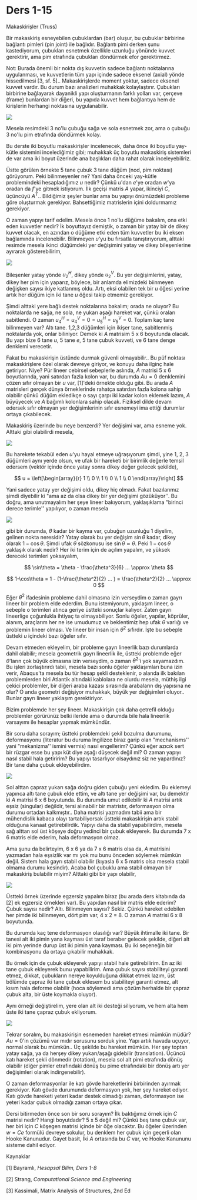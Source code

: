 # Ders 1-15

Makaskirişler (Truss)

Bir makaskiriş esneyebilen çubuklardan (bar) oluşur, bu çubuklar birbirine
bağlantı pimleri (pin joint) ile bağlıdır. Bağlantı pimi derken şunu
kastediyorum, çubukları esnetmek özellikle uzunluğu yönünde kuvvet gerektirir,
ama pim etrafında çubukları döndürmek efor gerektirmez.

Not: Burada önemli bir nokta dış kuvvetin sadece bağlantı noktalarına
uygulanması, ve kuvvetlerin tüm yapı içinde sadece eksenel (axial) yönde
hissedilmesi [3, sf. 5].. Makaskirişlerde moment yoktur, sadece eksenel kuvvet
vardır. Bu durum bazı analizleri muhakkak kolaylaştırır. Çubukları birbirine
bağlayarak dayanikli yapı oluşturmanın farklı yolları var, çerçeve (frame)
bunlardan bir diğeri, bu yapıda kuvvet hem bağlantıya hem de kirişlerin herhangi
noktasına uygulanabilir.

![](compscieng_1_15_01.png)

Mesela resimdeki 3 no'lu çubuğu sağa ve sola esnetmek zor, ama o çubuğu
3 no'lu pim etrafında döndürmek kolay.

Bu derste iki boyutlu makaskirişler incelenecek, daha önce iki boyutlu yay-kütle
sistemini incelediğimiz gibi; muhakkak üç boyutlu makaskiriş sistemleri de var
ama iki boyut üzerinde ana başlıkları daha rahat olarak inceleyebiliriz.

Üstte görülen örnekte 5 tane çubuk 3 tane düğüm (nod, pim noktası) görüyorum.
Peki bilinmeyenler ne? Yani daha önceki yay-kütle problemindeki hesapladığımız
$u$ nedir? Çünkü $u$'dan $e$'ye oradan $w$'ya oradan da $f$'ye gitmek
istiyorum. İlk geçişi matris $A$ yapar, ikinciyi $C$, üçüncüyü $A^T$..
Bildiğimiz şeyler bunlar ama bu yapıyı önümüzdeki probleme göre oluşturmak
gerekiyor. Bahsettiğimiz matrislerin içini doldurmamız gerekiyor.

O zaman yapıyı tarif edelim. Mesela önce 1 no'lu düğüme bakalım, ona etki eden
kuvvetler nedir? İk boyuttayız demiştik, o zaman bir yatay bir de dikey kuvvet
olacak, en azından o düğüme etki eden tüm kuvvetler bu iki eksen bağlamında
incelenebilir. Bilinmeyen $u$'yu bu fırsatla tanıştırıyorum, alttaki resimde
mesela ikinci düğümdeki yer değişimini yatay ve dikey bileşenlerine ayırarak
gösterebilirim,

![](compscieng_1_15_02.png)

Bileşenler yatay yönde $u_2^H$, dikey yönde $u_2^V$. Bu yer değişimlerini,
yatay, dikey her pim için yaparız, böylece, bir anlamda elimizdeki biinmeyen
değişken sayısı ikiye katlanmış oldu. Artı, eksi olabilen tek bir $u$ öğesi
yerine artık her düğüm için iki tane $u$ öğesi takip etmemiz gerekiyor.

Şimdi alttaki yere bağlı destek noktalarına bakalım; orada ne oluyor?  Bu
noktalarda ne sağa, ne sola, ne yukarı aşağı hareket var, çünkü oraları
sabitlendi. O zaman $u_4^H = u_4^V = 0 = u_5^H = u_5^V = 0$.  Toplam kaç tane
bilinmeyen var? Altı tane. 1,2,3 düğümleri için ikişer tane, sabitlenmiş
noktalarda yok, onlar biliniyor. Demek ki $A$ matrisim 5 x 6 boyutunda olacak.
Bu yapı bize 6 tane $u$, 5 tane $e$, 5 tane çubuk kuvveti, ve 6 tane denge
denklemi verecetir.

Fakat bu makaskirişin üstünde durmak güvenli olmayabilir.. Bu püf noktası
makaskirişlere özel olarak devreye giriyor, ve konuyu daha ilginç hale
getiriyor. Niye? Pür lineer cebirsel sebeplerle aslında, $A$ matrisi 5 x 6
boyutlarında, yani satırdan fazla kolon var, bu durumda $A u = 0$ denklemini
çözen sıfır olmayan bir $u$ var, [1]'deki örnekte olduğu gibi. Bu arada $A$
matrisleri gerçek dünya örneklerinde rahatça satırdan fazla kolona sahip
olabilir çünkü düğüm ekledikçe o sayı çarpı iki kadar kolon eklemek lazım, $A$
büyüyecek ve $A$ bağımlı kolonlara sahip olacak. Fiziksel dilde devam edersek
sıfır olmayan yer değişimlerinin sıfır esnemeyi ima ettiği durumlar ortaya
çıkabilecek.

Makaskiriş üzerinde bu neye benzerdi? Yer değişimi var, ama esneme yok.  Alttaki
gibi olabilirdi mesela,

![](compscieng_1_15_03.png)

Bu harekete tekabül eden $u$'yu hayal etmeye uğraşıyorum şimdi, yine 1, 2, 3
düğümleri aynı yerde olsun, ve ufak bir hareketi bir birimlik değerle temsil
edersem (vektör içinde önce yatay sonra dikey değer gelecek şekilde),

$$
u = \left[\begin{array}{r}
1 \\ 0 \\ 1 \\ 0 \\ 1 \\ 0
\end{array}\right]
$$

Yani sadece yatay yer değişimi oldu, dikey hiç olmadı. Fakat bazılarımız şimdi
diyebilir ki "ama az da olsa dikey bir yer değişimi gözüküyor''. Bu doğru, ama
unutmayalım her şeye lineer bakıyorum, yaklaşıklama "birinci derece terimle''
yapılıyor, o zaman mesela

![](compscieng_1_15_04.png)

gibi bir durumda, $\theta$ kadar bir kayma var, çubuğun uzunluğu 1 diyelim,
gelinen nokta neresidir? Yatay olarak bu yer değişim $\sin\theta$ kadar, dikey
olarak $1-\cos\theta$. Şimdi ufak $\theta$ sözkonusu ise $\sin\theta \approx
\theta$. Peki $1-\cos\theta$ yaklaşık olarak nedir?  Her iki terim için de
açılım yapalım, ve yüksek dereceki terimleri yoksayalım,

$$
\sin\theta = \theta - \frac{\theta^3}{6} ... \approx \theta
$$

$$
1-\cos\theta = 1 - (1-\frac{\theta^2}{2} ... ) = \frac{\theta^2}{2} ... \approx 0
$$

Eğer $\theta^2$ ifadesinin probleme dahil olmasına izin verseydim o zaman gayrı
lineer bir problem elde ederdim. Bunu istemiyorum, yaklaşım lineer, o sebeple o
terimleri atınca geriye üstteki sonuçlar kalıyor. Zaten gayrı lineerlige
çoğunlukla ihtiyaç ta olmayabiliyor. Sonlu öğeler, yapılar, köprüler, alanım,
araçlarım her ne ise umudumuz ve beklentimiz hep ufak $\theta$ varlığı ve
problemin lineer olması. Ve lineer bir insan için $\theta^2$ sıfırdır. İşte
bu sebeple üstteki $u$ içindeki bazı öğeler sıfır.

Devam etmeden ekleyelim, bir probleme gayrı lineerlik bazı durumlarda dahil
olabilir; mesela geometrik gayrı lineerlik ile, üstteki problemde eğer
$\theta$'ların çok büyük olmasına izin verseydim, o zaman $\theta^2$'i yok
sayamazdım. Bu işleri zorlaştırırdı tabii, mesela bazı sonlu öğeler yaklaşımları
buna izin verir, Abaqus'ta mesela bu tür hesap şekli desteklenir, o alanda ilk
bakılan problemlerden biri Atlantik altındaki kablolara ne olurdu mesela, müthiş
ilgi çekici problemler, bir diğeri araba kazası sırasında arabaların dış
yapısına ne olur? O anda geometri değişiyor muhakkak, büyük yer değişimleri
oluyor.. Bunlar gayrı lineer yaklaşım gerektiriyor.

Bizim problemde her şey lineer. Makaskirişin çok daha çetrefil olduğu problemler
görürünüz belki ileride ama o durumda bile hala lineerlik varsayımı ile hesaplar
yapmak mümkündür.

Bir soru daha sorayım; üstteki problemdeki şekil bozulma durumunu, deformasyonu
(literatur bu duruma Ingilizce biraz garip olan "mechanisms'' yani
"mekanizma'' ismini vermis) nasıl engellerim? Çünkü eğer azıcık sert bir rüzgar
esse bu yapı küt diye aşağı düşecek değil mi? O zaman yapıyı nasıl stabil hala
getiririm? Bu yapıyı tasarlıyor olsaydınız siz ne yapardınız? Bir tane daha
çubuk ekleyebilirdim.

![](compscieng_1_15_05.png)

Sol alttan çapraz yukarı sağa doğru giden çubuğu yeni ekledim. Bu eklemeyi
yapınca altı tane çubuk elde ettim, ve altı tane yer değişimi var, bu demektir
ki $A$ matrisi 6 x 6 boyutunda. Bu durumda umut edilebilir ki $A$ matrisi artık
eşsiz (singular) değildir, tersi alınabilir bir matristır, deformasyon olma
durumu ortadan kalkmıştır.. Daha matrisi yazmadım tabii ama bir mühendislik
kabaca olayı tartabiliyorsak üstteki makaskirişin artık stabil olduğuna kanaat
getirebilirdik. Yapıyı daha da stabil yapabilirdim, mesela sağ alttan sol üst
köşeye doğru yedinci bir çubuk ekleyerek. Bu durumda 7 x 6 matris elde ederim,
hala deformasyon olmaz.

Ama şunu da belirteyim, 6 x 6 ya da 7 x 6 matris olsa da, $A$ matrisini yazmadan
hala eşsizlik var mı yok mu bunu önceden söylemek mümkün değil. Sistem hala
gayrı stabil olabilir (kıyasla 6 x 5 matris olsa mesela stabil olmama durumu
kesindir). Acaba bol çubuklu ama stabil olmayan bir makaskiriş bulabilir miyim?
Alttaki gibi bir yapı olabilir,

![](compscieng_1_15_06.png)

Üstteki örnek üzerinde egzersiz yapalım biraz (bu arada ders kitabında da [2] ek
egzersiz örnekleri var). Bu yapıdan nasıl bir matris elde ederim? Çubuk sayısı
nedir? Altı. Bilinmeyen sayısı? Sekiz. Çünkü hareket edebilen her pimde
iki bilinmeyen, dört pim var, 4 x 2 = 8. O zaman $A$ matrisi 6 x 8 boyutunda.

Bu durumda kaç tene deformasyon olasılığı var? Büyük ihtimalle iki tane.  Bir
tanesi alt iki pimin yana kayması üst taraf beraber gelecek şekilde, diğeri
alt iki pim yerinde durup üst iki pimin yana kayması. Bu iki seçeneğin bir
kombinasyonu da ortaya çıkabilir muhakkak.

Bu örnek için de çubuk ekleyerek yapıyı stabil hale getirebilirim. En az iki
tane çubuk ekleyerek bunu yapabilirim. Ama çubuk sayısı stabiliteyi garanti
etmez, dikkat, çubukların nereye koyulduğuna dikkat etmek lazım, üst bölümde
çapraz iki tane çubuk eklesem bu stabiliteyi garanti etmez, alt kısım hala
deforme olabilir (hoca söylemedi ama çözüm herhalde bir çapraz çubuk alta, bir
üste koymakla oluyor).

Aynı örneği değiştirelim, yere olan alt iki desteği siliyorum, ve hem
alta hem üste iki tane çapraz çubuk ekliyorum. 

![](compscieng_1_15_07.png)

Tekrar soralım, bu makaskirişin esnemeden hareket etmesi mümkün müdür? $Au =
0$'in çözümü var mıdır sorusunu sorduk yine. Yapı artık havada uçuyor, normal
olarak bu mümkün.. Üç şekilde bu hareket mümkün. Her şey toptan yatay sağa, ya
da herşey dikey yukarı/aşağı gidebilir (translation). Üçüncü katı hareket şekli
dönmedir (rotation), mesela sol alt pimi etrafında dönüş olabilir (diğer pimler
etrafındaki dönüş bu pime etrafındaki bir dönüş artı yer değişimleri olarak
indirgenebilir).

O zaman deformasyonlar ile katı gövde hareketlerini birbirinden ayırmak
gerekiyor. Katı gövde durumunda deformasyon yok, her şey hareket ediyor.
Katı gövde hareketi yeteri kadar destek olmadığı zaman, deformasyon ise
yeteri kadar çubuk olmadığı zaman ortaya çıkar.

Dersi bitirmeden önce son bir soru sorayım? İlk baktığımız örnek için $C$
matrisi nedir? Hangi boyutdadır? 5 x 5 değil mi? Çünkü beş tane çubuk var, her
biri için $C$ köşegen matrisi içinde bir öğe olacaktır.  Bu öğeler üzerinden $w
= C e$ formülü devreye sokulur, bu denklem her çubuk için geçerli olan Hooke
Kanunudur. Gayet basit, İki $A$ ortasında bu $C$ var, ve Hooke Kanununu sisteme
dahil ediyor.

Kaynaklar

[1] Bayramlı, *Hesapsal Bilim, Ders 1-8*

[2] Strang, *Computational Science and Engineering*

[3] Kassimali, Matrix Analysis of Structures, 2nd Ed
